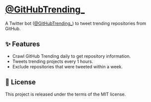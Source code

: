 # [@GitHubTrending_](https://twitter.com/GitHubTrending_)

A Twitter bot ([@GitHubTrending_](https://twitter.com/GitHubTrending_)) to tweet trending repositories from GitHub.


## ✨ Features

- Crawl GitHub Trending daily to get repository information.
- Tweets trending projects every 1 hours.
- Exclude repositories that were tweeted within a week.

## 📃 License

This project is released under the terms of the MIT license.
